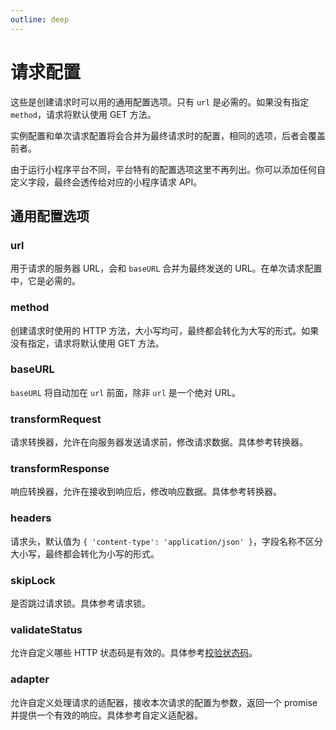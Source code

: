 ```yaml
---
outline: deep
---
```


# 请求配置

这些是创建请求时可以用的通用配置选项。只有 `url` 是必需的。如果没有指定 `method`，请求将默认使用 GET 方法。

实例配置和单次请求配置将会合并为最终请求时的配置，相同的选项，后者会覆盖前者。

由于运行小程序平台不同，平台特有的配置选项这里不再列出。你可以添加任何自定义字段，最终会透传给对应的小程序请求 API。

## 通用配置选项

### url

用于请求的服务器 URL，会和 `baseURL` 合并为最终发送的 URL。在单次请求配置中，它是必需的。

### method

创建请求时使用的 HTTP 方法，大小写均可，最终都会转化为大写的形式。如果没有指定，请求将默认使用 GET 方法。

### baseURL

`baseURL` 将自动加在 `url` 前面，除非 `url` 是一个绝对 URL。

### transformRequest

请求转换器，允许在向服务器发送请求前，修改请求数据。具体参考转换器。

### transformResponse

响应转换器，允许在接收到响应后，修改响应数据。具体参考转换器。

### headers

请求头，默认值为 `{ 'content-type': 'application/json' }`，字段名称不区分大小写，最终都会转化为小写的形式。

### skipLock

是否跳过请求锁。具体参考请求锁。

### validateStatus

允许自定义哪些 HTTP 状态码是有效的。具体参考[校验状态码](/guide/validate-status)。

### adapter

允许自定义处理请求的适配器，接收本次请求的配置为参数，返回一个 promise 并提供一个有效的响应。具体参考自定义适配器。
